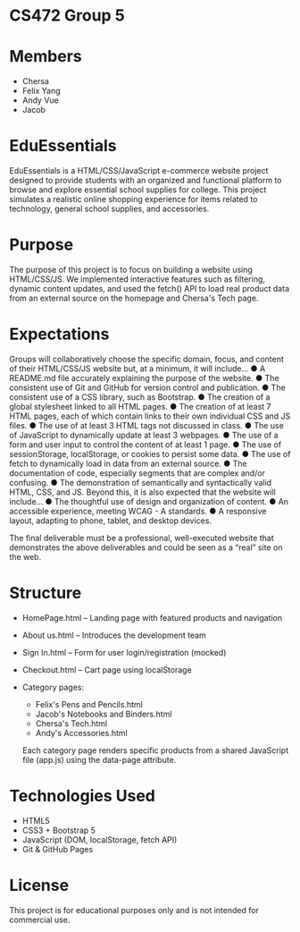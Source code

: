 # CS472 Group 5
# Members
- Chersa
- Felix Yang
- Andy Vue
- Jacob

# EduEssentials
EduEssentials is a HTML/CSS/JavaScript e-commerce website project designed to provide students with an organized and functional platform to browse and explore essential school supplies for college. This project simulates a realistic online shopping experience for items related to technology, general school supplies, and accessories.

# Purpose 
The purpose of this project is to focus on building a website using HTML/CSS/JS. We implemented interactive features such as filtering, dynamic content updates, and used the fetch() API to load real product data from an external source on the homepage and Chersa's Tech page.

# Expectations 
Groups will collaboratively choose the specific domain, focus, and content of their HTML/CSS/JS website but, at a minimum, it will include...
● A README.md file accurately explaining the purpose of the website.
● The consistent use of Git and GitHub for version control and publication.
● The consistent use of a CSS library, such as Bootstrap.
● The creation of a global stylesheet linked to all HTML pages.
● The creation of at least 7 HTML pages, each of which contain links to their own
individual CSS and JS files.
● The use of at least 3 HTML tags not discussed in class.
● The use of JavaScript to dynamically update at least 3 webpages.
● The use of a form and user input to control the content of at least 1 page.
● The use of sessionStorage, localStorage, or cookies to persist some data.
● The use of fetch to dynamically load in data from an external source.
● The documentation of code, especially segments that are complex and/or confusing.
● The demonstration of semantically and syntactically valid HTML, CSS, and JS.
Beyond this, it is also expected that the website will include...
● The thoughtful use of design and organization of content.
● An accessible experience, meeting WCAG - A standards.
● A responsive layout, adapting to phone, tablet, and desktop devices.

The final deliverable must be a professional, well-executed website that demonstrates the above deliverables and could be seen as a “real” site on the web. 

# Structure
- HomePage.html – Landing page with featured products and navigation
- About us.html – Introduces the development team
- Sign In.html – Form for user login/registration (mocked)
- Checkout.html – Cart page using localStorage
- Category pages:
  - Felix's Pens and Pencils.html
  - Jacob's Notebooks and Binders.html
  - Chersa's Tech.html
  - Andy's Accessories.html

  Each category page renders specific products from a shared JavaScript file (app.js) using the data-page attribute.

# Technologies Used
- HTML5
- CSS3 + Bootstrap 5
- JavaScript (DOM, localStorage, fetch API)
- Git & GitHub Pages

# License

This project is for educational purposes only and is not intended for commercial use.